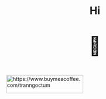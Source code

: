 <h1 align="center">
  Hi
</h1>
<p align="center" style="font-size: 50px;">🚕</p>
<p style="margin:10px;"><a href="https://www.buymeacoffee.com/https://www.buymeacoffee.com/tranngoctum"> <img align="left" src="https://cdn.buymeacoffee.com/buttons/v2/default-yellow.png" height="50" width="210" alt="https://www.buymeacoffee.com/tranngoctum" /></a></p>

